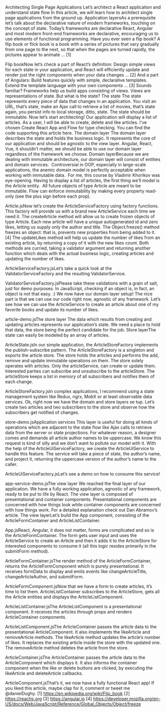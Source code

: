 Architecting Single Page Applications
Let’s architect a React application and understand state flow
In this article, we will learn how to architect single page applications from the ground up.
Application layersAs a prerequisite let’s talk about the declarative nature of modern frameworks, touching on the concept of state.
Today’s frameworks are declarative
React, Angular and most modern front-end frameworks are declarative, encouraging us to use elements of functional programming.
Have you ever seen a flip book?
A flip book or flick book is a book with a series of pictures that vary gradually from one page to the next, so that when the pages are turned rapidly, the pictures appear to animate … [1]



Flip bookNow let’s check a part of React’s definition:
Design simple views for each state in your application, and React will efficiently update and render just the right components when your data changes … [2]
And a part of Angulars:
Build features quickly with simple, declarative templates. Extend the template language with your own components … [3]
Sounds familiar?
Frameworks help us build apps consisting of views. Views are representations of state. But what is the state?
The state
The state represents every piece of data that changes in an application.
You visit an URL, that’s state, make an Ajax call to retrieve a list of movies, that’s state again, you persist info to local storage, ditto, state.
The state should be immutable.
Now let’s start architecting!
Our application will display a list of articles. As a user, I will be able to create, delete and like articles.
I’ve chosen Create React App and Flow for type checking. You can find the code supporting this article here.
The domain layer
The domain layer describes the state and holds the business logic. It represents the core of our application and should be agnostic to the view layer. Angular, React, Vue, it shouldn’t matter, we should be able to use our domain layer regardless of the framework we choose.
Domain layerBecause we are dealing with immutable architecture, our domain layer will consist of entities and domain services. 
Controversial in OOP, especially in large-scale applications, the anemic domain model is perfectly acceptable when working with immutable data. 
For me, this course by Vladimir Khorikov was eye-opening.
Having to display a list of articles, the first thing we’ll model is the Article entity. 
All future objects of type Article are meant to be immutable. Flow can enforce immutability by making every property read-only (see the plus sign before each prop).



Article.jsNow let’s create the ArticleServiceFactory using factory functions. This factory will provide us with a brand new ArticleService each time we need it.
The createArticle method will allow us to create frozen objects of type Article. Each new article will have a unique autogenerated id and zero likes, letting us supply only the author and title.
The Object.freeze() method freezes an object: that is, prevents new properties from being added to it. [4]
The updateLikes method will help us update the number of likes from an existing article, by returning a copy of it with the new likes count.
Both methods are curried, taking a validator argument and returning another function which deals with the actual business logic, creating articles and updating the number of likes.



ArticleServiceFactory.jsLet’s take a quick look at the ValidatorServiceFactory and the resulting ValidatorService.



ValidatorServiceFactory.jsPlease take these validations with a grain of salt, just for demo purposes. In JavaScript, checking if an object is, in fact, an object is not that easy. :)
We now have our domain layer setup!
The nice part is that we can use our code right now, agnostic of any framework.
Let’s see how we can use the ArticleService to create an article about one of my favorite books and update its number of likes.



article-demo.jsThe store layer
The data which results from creating and updating articles represents our application’s state.
We need a place to hold that data, the store being the perfect candidate for the job.
Store layerThe state can easily be modeled by an array of articles.



ArticleState.jsIn our simple application, the ArticleStoreFactory implements the publish-subscribe pattern.
The ArticleStoreFactory is a singleton and exports the article store. The store holds the articles and performs the add, remove and update immutable operations on them.
The store solely operates with articles. Only the articleService, can create or update them.
Interested parties can subscribe and unsubscribe to the articleStore.
The articleStore keeps a list in memory of all subscribers and notifies them of each change.



ArticleStoreFactory.jsIn complex applications, I recommend using a state management system like Redux, ngrx, MobX or at least observable data services.
Ok, right now we have the domain and store layers se tup.
Let’s create two articles and two subscribers to the store and observe how the subscribers get notified of changes.



store-demo.jsApplication services
This layer is useful for doing all kinds of operations which are adjacent to the state flow like Ajax calls to retrieve data from the server or state projections.
For whatever reason, a designer comes and demands all article author names to be uppercase.
We know this request is kind of silly and we don’t want to pollute our model with it. With the help of the ArticleUiServiceFactory, we create the ArticleUiService to handle this feature.
The service will take a piece of state, the author’s name, and project it, returning the uppercase version of the author’s name to the caller.



ArticleUiServiceFactory.jsLet’s see a demo on how to consume this service!



app-service-demo.jsThe view layer
We reached the final layer of our application. We have a fully working application, agnostic of any framework, ready to be put to life by React.
The view layer is composed of presentational and container components.
Presentational components are concerned with how things look while container components are concerned with how things work. For a detailed explanation check out Dan Abramov’s article.
The view layerLet’s build the App component, consisting of the ArticleFormContainer and ArticleListContainer.



App.jsReact, Angular, it does not matter, forms are complicated and so is the ArticleFormContainer.
The form gets user input and uses the ArticleService to create an Article and then it adds it to the ArticleStore for interested components to consume it (all this logic resides primarily in the submitForm method).



ArticleFormContainer.jsThe render method of the ArticleFormContainer, returns the ArticleFormComponent which is purely presentational. It receives formData to display and emits events like changeArticleTitle, changeArticleAuthor, and submitForm.



ArticleFormComponent.jsNow that we have a form to create articles, it’s time to list them. ArticleListContainer subscribes to the ArticleStore, gets all the Article entities and displays the ArticleListComponent.



ArticleListContainer.jsThe ArticleListComponent is a presentational component. It receives the articles through props and renders ArticleContainer components.



ArticleListComponent.jsThe ArticleContainer passes the article data to the presentational ArticleComponent. It also implements the likeArticle and removeArticle methods.
The likeArticle method updates the article’s number of likes. It replaces the existing article inside the store with the updated one.
The removeArticle method deletes the article from the store.



ArticleContainer.jsThe ArticleContainer passes the article data to the ArticleComponent which displays it. It also informs the container component when the like or delete buttons are clicked, by executing the likeArticle and deleteArticle callbacks.



ArticleComponent.jsThat’s it, we now have a fully functional React app!
If you liked this article, maybe clap for it, comment or tweet me @danielDughy.
[1] https://en.wikipedia.org/wiki/Flip_book
[2] https://reactjs.org
[3] https://angular.io
[4] https://developer.mozilla.org/en-US/docs/Web/JavaScript/Reference/Global_Objects/Object/freeze
